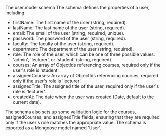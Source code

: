 The user.model schema
The schema defines the properties of a user, including:

* firstName: The first name of the user (string, required).
* lastName: The last name of the user (string, required).
* email: The email of the user (string, required, unique).
* password: The password of the user (string, required).
* faculty: The faculty of the user (string, required).
* department: The department of the user (string, required).
* role: The role of the user, which can be one of three possible values: 'admin', 'lecturer', or 'student' (string, required).
* courses: An array of ObjectIds referencing courses, required only if the user's role is 'student'.
* assignedCourses: An array of ObjectIds referencing courses, required only if the user's role is 'lecturer'.
* assignedTitle: The assigned title of the user, required only if the user's role is 'lecturer'.
* createdAt: The date when the user was created (Date, default to the current date).

The schema also sets up some validation logic for the courses, assignedCourses, and assignedTitle fields, ensuring that they are required only if the user's role matches the appropriate value. The schema is exported as a Mongoose model named 'User'.